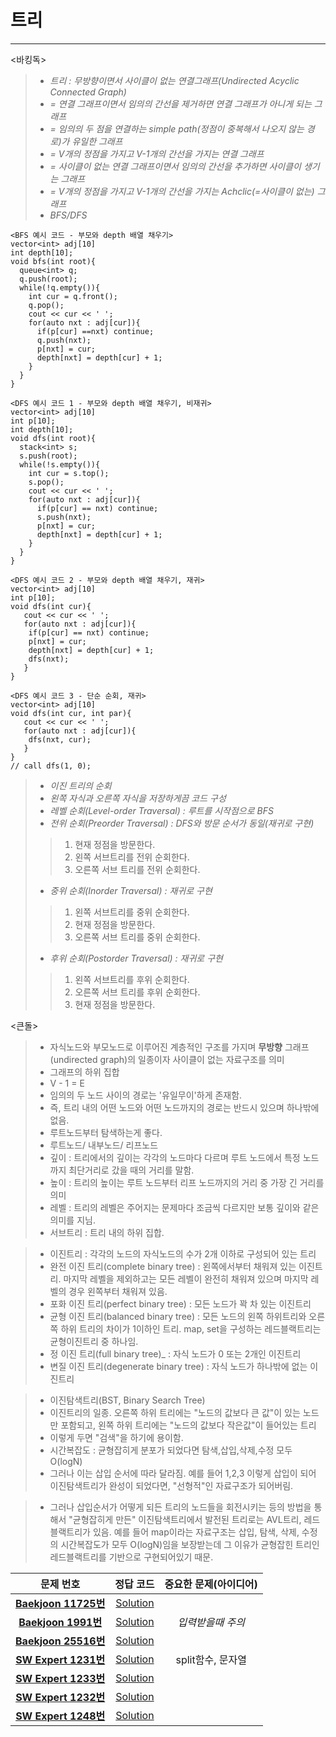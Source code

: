 # 트리   
____   
<바킹독>   
>*  _트리 : 무방향이면서 사이클이 없는 연결그래프(Undirected Acyclic Connected Graph)_
>*  _= 연결 그래프이면서 임의의 간선을 제거하면 연결 그래프가 아니게 되는 그래프_
>*  _= 임의의 두 점을 연결하는 simple path(정점이 중복해서 나오지 않는 경로)가 유일한 그래프_
>*  _= V개의 정점을 가지고 V-1개의 간선을 가지는 연결 그래프_
>*  _= 사이클이 없는 연결 그래프이면서 임의의 간선을 추가하면 사이클이 생기는 그래프_
>*  _= V개의 정점을 가지고 V-1개의 간선을 가지는 Achclic(=사이클이 없는) 그래프_
>*  _BFS/DFS_
```
<BFS 예시 코드 - 부모와 depth 배열 채우기>   
vector<int> adj[10]      
int depth[10];     
void bfs(int root){   
  queue<int> q;   
  q.push(root);   
  while(!q.empty()){   
    int cur = q.front();   
    q.pop();   
    cout << cur << ' ';   
    for(auto nxt : adj[cur]){   
      if(p[cur] ==nxt) continue;   
      q.push(nxt);   
      p[nxt] = cur;
      depth[nxt] = depth[cur] + 1;   
    }   
  }   
}   
```
```
<DFS 예시 코드 1 - 부모와 depth 배열 채우기, 비재귀>   
vector<int> adj[10]      
int p[10];  
int depth[10];
void dfs(int root){   
  stack<int> s;   
  s.push(root);   
  while(!s.empty()){   
    int cur = s.top();   
    s.pop();   
    cout << cur << ' ';   
    for(auto nxt : adj[cur]){   
      if(p[cur] == nxt) continue;   
      s.push(nxt);   
      p[nxt] = cur;
      depth[nxt] = depth[cur] + 1;   
    }   
  }   
}   
```
```
<DFS 예시 코드 2 - 부모와 depth 배열 채우기, 재귀>   
vector<int> adj[10]      
int p[10];     
void dfs(int cur){   
   cout << cur << ' ';
   for(auto nxt : adj[cur]){
    if(p[cur] == nxt) continue;
    p[nxt] = cur;
    depth[nxt] = depth[cur] + 1;
    dfs(nxt);
   }  
}   
```
```
<DFS 예시 코드 3 - 단순 순회, 재귀>   
vector<int> adj[10]      
void dfs(int cur, int par){   
   cout << cur << ' ';
   for(auto nxt : adj[cur]){
    dfs(nxt, cur);
   }  
}   
// call dfs(1, 0);
```
>*  _이진 트리의 순회_
>*  _왼쪽 자식과 오른쪽 자식을 저장하게끔 코드 구성_
>*  _레벨 순회(Level-order Traversal) : 루트를 시작점으로 BFS_
>*  _전위 순회(Preorder Traversal) : DFS와 방문 순서가 동일(재귀로 구현)_
>> 1. 현재 정점을 방문한다.    
>> 2. 왼쪽 서브트리를 전위 순회한다.   
>> 3. 오른쪽 서브 트리를 전위 순회한다.
>*  _중위 순회(Inorder Traversal) : 재귀로 구현_
>> 1. 왼쪽 서브트리를 중위 순회한다.    
>> 2. 현재 정점을 방문한다.   
>> 3. 오른쪽 서브 트리를 중위 순회한다.
>*  _후위 순회(Postorder Traversal) : 재귀로 구현_
>> 1. 왼쪽 서브트리를 후위 순회한다.    
>> 2. 오른쪽 서브 트리를 후위 순회한다.   
>> 3. 현재 정점을 방문한다.   

<큰돌>   
>* 자식노드와 부모노드로 이루어진 계층적인 구조를 가지며 __무방향__ 그래프(undirected graph)의 일종이자 사이클이 없는 자료구조를 의미   
>* 그래프의 하위 집합
>* V - 1 = E
>* 임의의 두 노드 사이의 경로는 '유일무이'하게 존재함.
>* 즉, 트리 내의 어떤 노드와 어떤 노드까지의 경로는 반드시 있으며 하나밖에 없음.
>* 루트노드부터 탐색하는게 좋다.
>* 루트노드/ 내부노드/ 리프노드
>* 깊이 : 트리에서의 깊이는 각각의 노드마다 다르며 루트 노드에서 특정 노드까지 최단거리로 갔을 때의 거리를 말함.
>* 높이 : 트리의 높이는 루트 노드부터 리프 노드까지의 거리 중 가장 긴 거리를 의미
>* 레벨 : 트리의 레벨은 주어지는 문제마다 조금씩 다르지만 보통 깊이와 같은 의미를 지님.
>* 서브트리 : 트리 내의 하위 집합.
   
   
   
>* 이진트리 : 각각의 노드의 자식노드의 수가 2개 이하로 구성되어 있는 트리   
>* 완전 이진 트리(complete binary tree) : 왼쪽에서부터 채워져 있는 이진트리. 마지막 레벨을 제외하고는 모든 레벨이 완전히 채워져 있으며 마지막 레벨의 경우 왼쪽부터 채워져 있음.
>* 포화 이진 트리(perfect binary tree) : 모든 노드가 꽉 차 있는 이진트리
>* 균형 이진 트리(balanced binary tree) : 모든 노드의 왼쪽 하위트리와 오른쪽 하위 트리의 차이가 1이하인 트리. map, set을 구성하는 레드블랙트리는 균형이진트리 중 하나임.
>* 정 이진 트리(full binary tree)_ : 자식 노드가 0 또는 2개인 이진트리
>* 변질 이진 트리(degenerate binary tree) : 자식 노드가 하나밖에 없는 이진트리
   
>* 이진탐색트리(BST, Binary Search Tree)
>* 이진트리의 일종. 오른쪽 하위 트리에는 "노드의 값보다 큰 값"이 있는 노드만 포함되고, 왼쪽 하위 트리에는 "노드의 값보다 작은값"이 들어있는 트리
>* 이렇게 두면 "검색"을 하기에 용이함.
>* 시간복잡도 : 균형잡히게 분포가 되었다면 탐색,삽입,삭제,수정 모두 O(logN)
>* 그러나 이는 삽입 순서에 따라 달라짐. 예를 들어 1,2,3 이렇게 삽입이 되어 이진탐색트리가 완성이 되었다면, "선형적"인 자료구조가 되어버림.   
      
>* 그러나 삽입순서가 어떻게 되든 트리의 노드들을 회전시키는 등의 방법을 통해서 "균형잡히게 만든" 이진탐색트리에서 발전된 트리로는 AVL트리, 레드블랙트리가 있음. 예를 들어 map이라는 자료구조는 삽입, 탐색, 삭제, 수정의 시간복잡도가 모두 O(logN)임을 보장받는데 그 이유가 균형잡힌 트리인 레드블랙트리를 기반으로 구현되어있기 때문.   



   

 

| 문제 번호 | 정답 코드 |  중요한 문제(아이디어) | 
| :--: | :--: |:--: |
| __[Baekjoon 11725번](https://www.acmicpc.net/problem/11725)__   | [Solution](https://github.com/jhmin-kk99/Algorithm-Study/blob/main/Tree/11725.cpp)    | |
| __[Baekjoon 1991번](https://www.acmicpc.net/problem/1991)__   | [Solution](https://github.com/jhmin-kk99/Algorithm-Study/blob/main/Tree/1991.cpp)    |_입력받을때 주의_|
| __[Baekjoon 25516번](https://www.acmicpc.net/problem/25516)__   | [Solution](https://github.com/jhmin-kk99/Algorithm-Study/blob/main/Tree/25516.cpp)    | |
| __[SW Expert 1231번](https://swexpertacademy.com/main/code/problem/problemDetail.do?contestProbId=AV140YnqAIECFAYD&categoryId=AV140YnqAIECFAYD&categoryType=CODE&problemTitle=1231&orderBy=FIRST_REG_DATETIME&selectCodeLang=ALL&select-1=&pageSize=10&pageIndex=1)__   | [Solution](https://github.com/jhmin-kk99/Algorithm-Study/blob/main/Tree/1231.cpp)    |split함수, 문자열|
| __[SW Expert 1233번](https://swexpertacademy.com/main/code/problem/problemDetail.do?contestProbId=AV140YnqAIECFAYD&categoryId=AV140YnqAIECFAYD&categoryType=CODE&problemTitle=1233&orderBy=FIRST_REG_DATETIME&selectCodeLang=ALL&select-1=&pageSize=10&pageIndex=1)__   | [Solution](https://github.com/jhmin-kk99/Algorithm-Study/blob/main/Tree/1233.cpp)    ||
| __[SW Expert 1232번](https://swexpertacademy.com/main/code/problem/problemDetail.do?contestProbId=AV140YnqAIECFAYD&categoryId=AV140YnqAIECFAYD&categoryType=CODE&problemTitle=1232&orderBy=FIRST_REG_DATETIME&selectCodeLang=ALL&select-1=&pageSize=10&pageIndex=1)__   | [Solution](https://github.com/jhmin-kk99/Algorithm-Study/blob/main/Tree/1232.cpp)    ||
| __[SW Expert 1248번](https://swexpertacademy.com/main/code/problem/problemDetail.do?contestProbId=AV140YnqAIECFAYD&categoryId=AV140YnqAIECFAYD&categoryType=CODE&problemTitle=1248&orderBy=FIRST_REG_DATETIME&selectCodeLang=ALL&select-1=&pageSize=10&pageIndex=1)__   | [Solution](https://github.com/jhmin-kk99/Algorithm-Study/blob/main/Tree/1248.cpp)    ||

